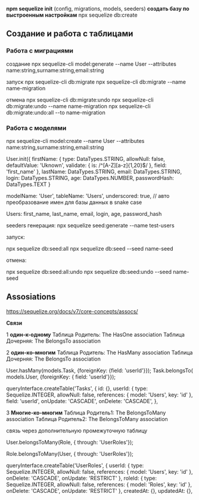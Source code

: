 **npm sequelize init**
(config, migrations, models, seeders)
**создать базу по выстроенным настройкам**
npx sequelize db:create

## Создание и работа с таблицами
### Работа с миграциями
создание npx sequelize-cli model:generate --name User --attributes name:string,surname:string,email:string

запуск npx sequelize-cli db:migrate npx sequelize-cli db:migrate --name name-migration

отмена npx sequelize-cli db:migrate:undo npx sequelize-cli db:migrate:undo --name name-migration npx sequelize-cli db:migrate:undo:all --to name-migration

### Работа с моделями
npx sequelize-cli model:create --name User --attributes name:string,surname:string,email:string

User.init({ firstName: { type: DataTypes.STRING, allowNull: false, defaultValue: 'Uknown', validate: { is: /^[A-Z][a-z]{1,20}$/ }, field: 'first_name' }, lastName: DataTypes.STRING, email: DataTypes.STRING, login: DataTypes.STRING, age: DataTypes.NUMBER, passwordHash: DataTypes.TEXT }

modelName: 'User', tableName: 'Users', underscored: true, // авто преобразование имен для базы данных в snake case

Users: first_name, last_name, email, login, age, password_hash

seeders генерация: npx sequelize seed:generate --name test-users

запуск:

npx sequelize db:seed:all npx sequelize db:seed --seed name-seed

отмена:

npx sequelize db:seed:all:undo npx sequelize db:seed:undo --seed name-seed

## Assosiations
https://sequelize.org/docs/v7/core-concepts/assocs/

**Связи**

1 **один-к-одному** 
Таблица Родитель: The HasOne association 
Таблица Дочерняя: The BelongsTo association

2 **один-ко-многим** 
Таблица Родитель: The HasMany association 
Таблица Дочерняя: The BelongsTo association

User.hasMany(models.Task, {foreignKey: {field: 'userId'}}); Task.belongsTo( models.User, {foreignKey: { field: 'userId'}});

queryInterface.createTable('Tasks', { id: {}, userId: { type: Sequelize.INTEGER, allowNull: false, references: { model: 'Users', key: 'id' }, field: 'userId', onUpdate: 'CASCADE', onDelete: 'CASCADE', },

3 **Многие-ко-многим** 
Таблица Родитель1: The BelongsToMany association 
Таблица Родитель2: The BelongsToMany association 

связь через дополнительную промежуточную таблицу

User.belongsToMany(Role, { through: 'UserRoles'});

Role.belongsToMany(User, { through: 'UserRoles'});

queryInterface.createTable('UserRoles', 
{ userId: 
{ type: Sequelize.INTEGER, allowNull: false, references: { model: 'Users', key: 'id' }, onDelete: 'CASCADE', onUpdate: 'RESTRICT' }, roleId: { type: Sequelize.INTEGER, allowNull: false, references: { model: 'Roles', key: 'id' }, onDelete: 'CASCADE', onUpdate: 'RESTRICT' }, createdAt: {}, updatedAt: {},